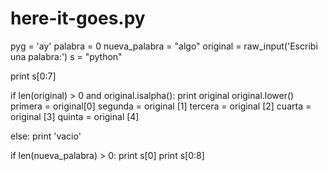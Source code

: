 # here-it-goes.py

pyg = 'ay'
palabra = 0
nueva_palabra  = "algo"
original = raw_input('Escribi una palabra:')
s = "python"


print s[0:7]

if len(original) > 0 and original.isalpha():
	print original
	original.lower()
	primera = original[0]
	segunda = original [1]
	tercera = original [2]
	cuarta = original [3]
	quinta = original [4]
	
else:
	print 'vacio'
	
if len(nueva_palabra) > 0:
    print s[0]
    print s[0:8]
